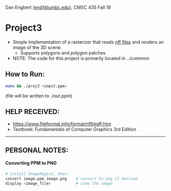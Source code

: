 Dan Engbert (end1@umbc.edu), CMSC 435 Fall 18

# Project3
* Simple Implementation of a rasterizer that reads [nff files](https://www.fileformat.info/format/nff/egff.htm)
and renders an image of the 3D scene.
  * Supports polygons and polygon patches
* NOTE: The code for this project is primarily located in ../common

## How to Run:
````bash
make && ./proj3 <input.ppm>
````
(file will be written to ./out.ppm)

## HELP RECEIVED:
* https://www.fileformat.info/format/nff/egff.htm
* Textbook: Fundamentals of Computer Graphics 3rd Edition
---

## PERSONAL NOTES:
#### Converting PPM to PNG
````bash
# install ImageMagick, then:
convert image.ppm image.png    # convert to png if desired
display <image_file>           # view the image
````
